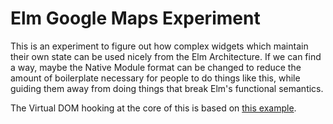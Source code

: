 # Elm Google Maps Experiment

This is an experiment to figure out how complex widgets which maintain their own state can be used nicely from the Elm Architecture. If we can find a way, maybe the Native Module format can be changed to reduce the amount of boilerplate necessary for people to do things like this, while guiding them away from doing things that break Elm's functional semantics.

The Virtual DOM hooking at the core of this is based on [this example](https://github.com/Raynos/mercury/blob/master/docs/faq.md#how-do-i-do-custom-rendering).


